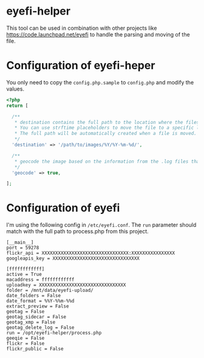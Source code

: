 eyefi-helper
============

This tool can be used in combination with other projects like https://code.launchpad.net/eyefi to handle the parsing and moving of the file.

# Configuration of eyefi-heper

You only need to copy the `config.php.sample` to `config.php` and modify the values.
```php
<?php
return [

  /**
   * destination contains the full path to the location where the files should be moved after processing.
   * You can use strftime placeholders to move the file to a specific location based on the date.
   * The full path will be automatically created when a file is moved.
   */
  'destination' => '/path/to/images/%Y/%Y-%m-%d/',

  /**
   * geocode the image based on the information from the .log files that your EyeFi card provides
   */
  'geocode' => true,

];
```

# Configuration of eyefi

I'm using the following config in `/etc/eyefi.conf`. The `run` parameter should match with the full path to process.php from this project.

    [__main__]
    port = 59278
    flickr_api = XXXXXXXXXXXXXXXXXXXXXXXXXXXXXXXX:XXXXXXXXXXXXXXXX
    googleapis_key = XXXXXXXXXXXXXXXXXXXXXXXXXXXXXXXX

    [ffffffffffff]
    active = True
    macaddress = ffffffffffff
    uploadkey = XXXXXXXXXXXXXXXXXXXXXXXXXXXXXXXX
    folder = /mnt/data/eyefi-upload/
    date_folders = False
    date_format = %%Y-%%m-%%d
    extract_preview = False
    geotag = False
    geotag_sidecar = False
    geotag_xmp = False
    geotag_delete_log = False
    run = /opt/eyefi-helper/process.php
    geeqie = False
    flickr = False
    flickr_public = False
